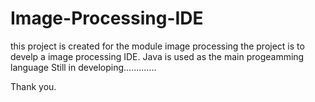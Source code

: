 # Image-Processing-IDE
this project is created for the module image processing 
the project is to develp a image processing IDE.
Java is used as the main progeamming language
Still in developing.............


Thank you.
